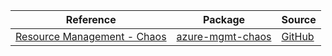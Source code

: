 | Reference | Package | Source |
|---|---|---|
|[Resource Management - Chaos](mgmt-chaos-readme.md)|[azure-mgmt-chaos](https://pypi.org/project/azure-mgmt-chaos)|[GitHub](https://github.com/Azure/azure-sdk-for-python/blob/main/sdk/chaos/azure-mgmt-chaos)|
